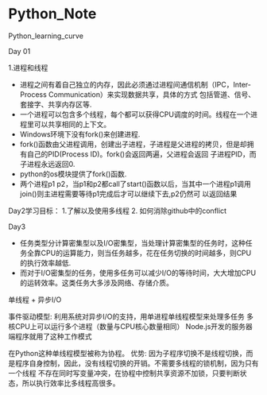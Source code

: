 # Python_Note
 Python_learning_curve

Day 01

1.进程和线程

- 进程之间有着自己独立的内存，因此必须通过进程间通信机制（IPC，Inter-Process Communication）来实现数据共享，具体的方式
包括管道、信号、套接字、共享内存区等.
- 一个进程可以包含多个线程，每个都可以获得CPU调度的时间。线程在一个进程里可以共享相同的上下文。
- Windows环境下没有fork()来创建进程.
- fork()函数由父进程调用，创建出子进程，子进程是父进程的拷贝，但是却拥有自己的PID(Process ID)。fork()会返回两遍，父进程会返回
子进程PID，而子进程永远返回0.
- python的os模块提供了fork()函数.
- 两个进程p1 p2，当p1和p2都call了start()函数以后，当其中一个进程p1调用join()则主进程需要等待p1完成后才可以继续下去,p2仍然可
以返回结果

Day2学习目标：
1.了解以及使用多线程
2. 如何消除github中的conflict

Day3

- 任务类型分计算密集型以及I/O密集型，当处理计算密集型的任务时，这种任务全靠CPU的运算能力，则当任务越多，花在任务切换的时间越多，则CPU
的执行效率越低.
- 而对于I/O密集型的任务，使用多任务可以减少I/O的等待时间，大大增加CPU的运转效率。这类任务大多涉及网络、存储介质。

单线程 + 异步I/O

事件驱动模型:
利用系统对异步I/O的支持，用单进程单线程模型来处理多任务
多核CPU上可以运行多个进程（数量与CPU核心数量相同）
Node.js开发的服务器端程序就用了这种工作模式

在Python这种单线程模型被称为协程。
优势: 因为子程序切换不是线程切换，而是程序自身控制，因此，没有线程切换的开销。不需要多线程的锁机制，因为只有一个线程
不存在同时写变量冲突，在协程中控制共享资源不加锁，只要判断状态，所以执行效率比多线程高很多。
